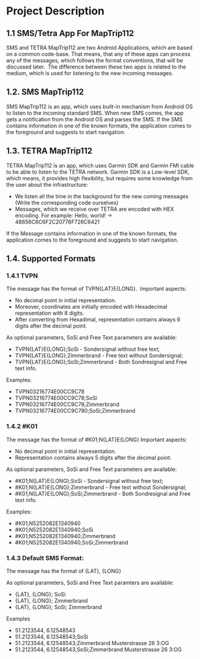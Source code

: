 # Project Description

## 1.1 SMS/Tetra App For MapTrip112

SMS and TETRA MapTrip112 are two Android Applications, which are based on a common code-base. That means, that any of these apps can process any of the messages, which follows the format conventions, that will be discussed later. 
The difference between these two apps is related to the medium, which is used for listening to the new incoming messages.

## 1.2. SMS MapTrip112

SMS MapTrip112 is an app, which uses built-in mechanism from Android OS to listen to the incoming standard SMS. When new SMS comes, the app gets a notification from the Android OS and parses the SMS. If the SMS contains information in one of the known formats, the application comes to the foreground and suggests to start navigation.

## 1.3. TETRA MapTrip112

TETRA MapTrip112 is an app, which uses Garmin SDK and Garmin FMI cable to be able to listen to the TETRA network. Garmin SDK is a Low-level SDK, which means, it provides high flexibility, but requires some knowledge from the user about the infrastructure:
- We listen all the time in the background for the new coming messages (Write the corresponding code ourselves)
- Messages, which we receive over TETRA are encoded with HEX encoding.
For example: Hello, world! → 48656C6C6F2C20776F726C6421

If the Message contains information in one of the known formats, the application comes to the foreground and suggests to start navigation.

## 1.4. Supported Formats

### 1.4.1 TVPN

The message has the format of TVPN{LAT}E{LONG}. 
Important aspects:
- No decimal point in initial representation.
- Moreover, coordinates are initially encoded with Hexadecimal representation with 8 digits.
- After converting from Hexadimal, representation contains always 6 digits after the decimal point.

As optional parameters, SoSi and Free Text parameters are available:
- TVPN{LAT}E{LONG};SoSi - Sondersignal without free text;
- TVPN{LAT}E{LONG};Zimmerbrand - Free text without Sondersignal;
- TVPN{LAT}E{LONG};SoSi;Zimmerbrand - Both Sondresignal and Free text info.

Examples:
- TVPN03216774E00CC9C78
- TVPN03216774E00CC9C78;SoSi
- TVPN03216774E00CC9C78;Zimmerbrand
- TVPN03216774E00CC9C780;SoSi;Zimmerbrand

### 1.4.2 #K01

The message has the format of #K01;N{LAT}E{LONG}
Important aspects:
- No decimal point in initial representation.
- Representation contains always 5 digits after the decimal point.

As optional parameters, SoSi and Free Text parameters are available:
- #K01;N{LAT}E{LONG};SoSi - Sondersignal without free text;
- #K01;N{LAT}E{LONG};Zimmerbrand - Free text without Sondersignal;
- #K01;N{LAT}E{LONG};SoSi;Zimmerbrand - Both Sondresignal and Free text info.

Examples:
- #K01;N5252082E1340940
- #K01;N5252082E1340940;SoSi
- #K01;N5252082E1340940;Zimmerbrand
- #K01;N5252082E1340940;SoSi;Zimmerbrand

### 1.4.3 Default SMS Format:

The message has the format of {LAT}, {LONG}

As optional parameters, SoSi and Free Text paramters are available:
- {LAT}, {LONG}; SoSi
- {LAT}, {LONG}; Zimmerbrand
- {LAT}, {LONG}; SoSi; Zimmerbrand

Examples
- 51.2123544, 6.12548543
- 51.2123544, 6.12548543;SoSi
- 51.2123544, 6.12548543;Zimmerbrand Musterstrasse 26 3:OG
- 51.2123544, 6.12548543;SoSi;Zimmerbrand Musterstrasse 26 3:OG